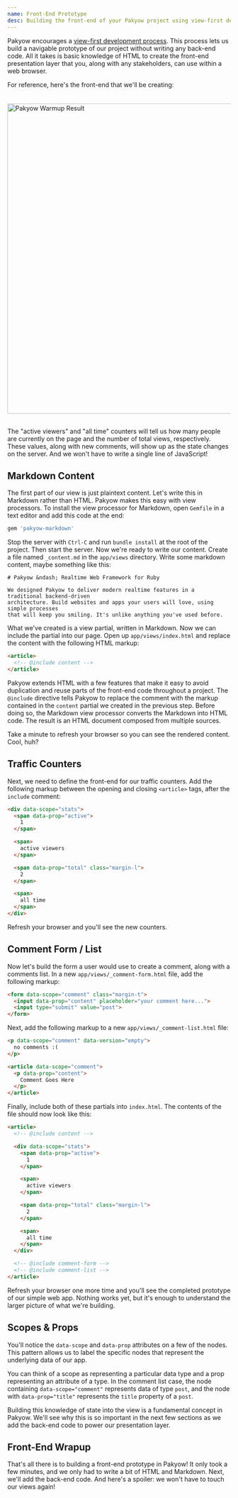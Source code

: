 ```yaml
---
name: Front-End Prototype
desc: Building the front-end of your Pakyow project using view-first development.
---
```


Pakyow encourages a [view-first development
process](/docs/concepts/view-first-development). This process lets us build a
navigable prototype of our project without writing any back-end code. All it
takes is basic knowledge of HTML to create the front-end presentation layer that
you, along with any stakeholders, can use within a web browser.

For reference, here's the front-end that we'll be creating:
<br>
<br>
<br>
<img src="/images/warmup-screenshot.png" width="700" alt="Pakyow Warmup Result">
<br>
<br>

The "active viewers" and "all time" counters will tell us how many people are
currently on the page and the number of total views, respectively. These values,
along with new comments, will show up as the state changes on the server. And we
won't have to write a single line of JavaScript!

## Markdown Content

The first part of our view is just plaintext content. Let's write this in
Markdown rather than HTML. Pakyow makes this easy with view processors. To
install the view processor for Markdown, open `Gemfile` in a text editor and add
this code at the end:

```ruby
gem 'pakyow-markdown'
```

Stop the server with `Ctrl-C` and run `bundle install` at the root of the
project. Then start the server. Now we're ready to write our content. Create a
file named `_content.md` in the `app/views` directory. Write some markdown
content, maybe something like this:

```
# Pakyow &ndash; Realtime Web Framework for Ruby

We designed Pakyow to deliver modern realtime features in a traditional backend-driven
architecture. Build websites and apps your users will love, using simple processes
that will keep you smiling. It's unlike anything you've used before.
```

What we've created is a view partial, written in Markdown. Now we can include
the partial into our page. Open up `app/views/index.html` and replace the content with the
following HTML markup:

```html
<article>
  <!-- @include content -->
</article>
```

Pakyow extends HTML with a few features that make it easy to avoid duplication
and reuse parts of the front-end code throughout a project. The `@include`
directive tells Pakyow to replace the comment with the markup contained in the
`content` partial we created in the previous step. Before doing so, the Markdown
view processor converts the Markdown into HTML code. The result is an HTML
document composed from multiple sources.

Take a minute to refresh your browser so you can see the rendered content. Cool,
huh?

## Traffic Counters

Next, we need to define the front-end for our traffic counters. Add the
following markup between the opening and closing `<article>` tags, after the
`include` comment:

```html
<div data-scope="stats">
  <span data-prop="active">
    1
  </span>

  <span>
    active viewers
  </span>

  <span data-prop="total" class="margin-l">
    2
  </span>

  <span>
    all time
  </span>
</div>
```

Refresh your browser and you'll see the new counters.

## Comment Form / List

Now let's build the form a user would use to create a comment, along with a
comments list. In a new `app/views/_comment-form.html` file, add the following
markup:

```html
<form data-scope="comment" class="margin-t">
  <input data-prop="content" placeholder="your comment here...">
  <input type="submit" value="post">
</form>
```

Next, add the following markup to a new `app/views/_comment-list.html` file:

```html
<p data-scope="comment" data-version="empty">
  no comments :(
</p>

<article data-scope="comment">
  <p data-prop="content">
    Comment Goes Here
  </p>
</article>
```

Finally, include both of these partials into `index.html`. The contents of the
file should now look like this:

```html
<article>
  <!-- @include content -->

  <div data-scope="stats">
    <span data-prop="active">
      1
    </span>

    <span>
      active viewers
    </span>

    <span data-prop="total" class="margin-l">
      2
    </span>

    <span>
      all time
    </span>
  </div>

  <!-- @include comment-form -->
  <!-- @include comment-list -->
</article>
```

Refresh your browser one more time and you'll see the completed prototype of our
simple web app. Nothing works yet, but it's enough to understand the larger
picture of what we're building.

## Scopes &amp; Props

You'll notice the `data-scope` and `data-prop` attributes on a few of the nodes.
This pattern allows us to label the specific nodes that represent the underlying
data of our app.

You can think of a scope as representing a particular data type and a prop
representing an attribute of a type. In the comment list case, the node
containing `data-scope="comment"` represents data of type `post`, and the node
with `data-prop="title"` represents the `title` property of a `post`.

Building this knowledge of state into the view is a fundamental concept in
Pakyow. We'll see why this is so important in the next few sections as we add
the back-end code to power our presentation layer.

## Front-End Wrapup

That's all there is to building a front-end prototype in Pakyow! It only took a
few minutes, and we only had to write a bit of HTML and Markdown. Next, we'll
add the back-end code. And here's a spoiler: we won't have to touch our views
again!

